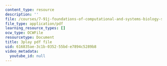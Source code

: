 ```yaml
---
content_type: resource
description: ''
file: /courses/7-91j-foundations-of-computational-and-systems-biology-spring-2014/616835ae3c1b035255bde7894c5289b8_lJzybEXmIj0.pdf
file_type: application/pdf
learning_resource_types: []
ocw_type: OCWFile
resourcetype: Document
title: 3play pdf file
uid: 616835ae-3c1b-0352-55bd-e7894c5289b8
video_metadata:
  youtube_id: null
---
```

